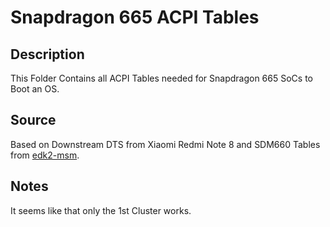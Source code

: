 # Snapdragon 665 ACPI Tables

## Description

This Folder Contains all ACPI Tables needed for Snapdragon 665 SoCs to Boot an OS.

## Source

Based on Downstream DTS from Xiaomi Redmi Note 8 and SDM660 Tables from [edk2-msm](https://github.com/edk2-porting/edk2-msm).

## Notes

It seems like that only the 1st Cluster works.
